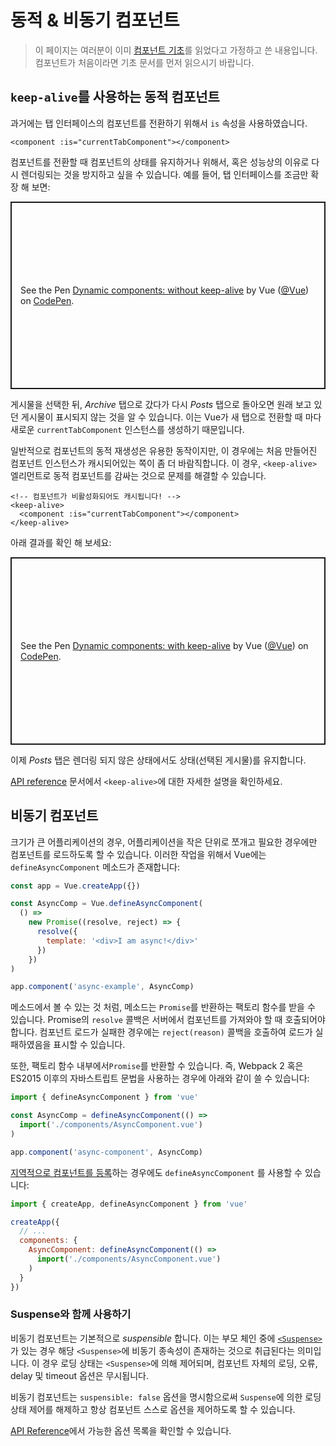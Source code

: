 # 동적 & 비동기 컴포넌트

> 이 페이지는 여러분이 이미 [컴포넌트 기초](component-basics.md)를 읽었다고 가정하고 쓴 내용입니다. 컴포넌트가 처음이라면 기초 문서를 먼저 읽으시기 바랍니다.

## `keep-alive`를 사용하는 동적 컴포넌트

과거에는 탭 인터페이스의 컴포넌트를 전환하기 위해서 `is` 속성을 사용하였습니다.

```vue-html
<component :is="currentTabComponent"></component>
```

컴포넌트를 전환할 때 컴포넌트의 상태를 유지하거나 위해서, 혹은 성능상의 이유로 다시 렌더링되는 것을 방지하고 싶을 수 있습니다. 예를 들어, 탭 인터페이스를 조금만 확장 해 보면:


<p class="codepen" data-height="300" data-theme-id="39028" data-default-tab="html,result" data-user="Vue" data-slug-hash="jOPjZOe" data-editable="true" style="height: 300px; box-sizing: border-box; display: flex; align-items: center; justify-content: center; border: 2px solid; margin: 1em 0; padding: 1em;" data-pen-title="Dynamic components: without keep-alive">   <span>See the Pen <a href="https://codepen.io/team/Vue/pen/jOPjZOe">   Dynamic components: without keep-alive</a> by Vue (<a href="https://codepen.io/Vue">@Vue</a>)   on <a href="https://codepen.io">CodePen</a>.</span> </p>

게시물을 선택한 뒤, *Archive*  탭으로 갔다가 다시 *Posts* 탭으로 돌아오면 원래 보고 있던 게시물이 표시되지 않는 것을 알 수 있습니다. 이는 Vue가 새 탭으로 전환할 때 마다 새로운 `currentTabComponent` 인스턴스를 생성하기 때문입니다.

일반적으로 컴포넌트의 동적 재생성은 유용한 동작이지만, 이 경우에는 처음 만들어진 컴포넌트 인스턴스가 캐시되어있는 쪽이 좀 더 바람직합니다. 이 경우, `<keep-alive>` 엘리먼트로 동적 컴포넌트를 감싸는 것으로 문제를 해결할 수 있습니다.

```vue-html
<!-- 컴포넌트가 비활성화되어도 캐시됩니다! -->
<keep-alive>
  <component :is="currentTabComponent"></component>
</keep-alive>
```

아래 결과를 확인 해 보세요:


<p class="codepen" data-height="300" data-theme-id="39028" data-default-tab="html,result" data-user="Vue" data-slug-hash="VwLJQvP" data-editable="true" style="height: 300px; box-sizing: border-box; display: flex; align-items: center; justify-content: center; border: 2px solid; margin: 1em 0; padding: 1em;" data-pen-title="Dynamic components: with keep-alive">   <span>See the Pen <a href="https://codepen.io/team/Vue/pen/VwLJQvP">   Dynamic components: with keep-alive</a> by Vue (<a href="https://codepen.io/Vue">@Vue</a>)   on <a href="https://codepen.io">CodePen</a>.</span> </p>

이제 *Posts* 탭은 렌더링 되지 않은 상태에서도 상태(선택된 게시물)를 유지합니다.

[API reference](../api/built-in-components.html#keep-alive) 문서에서 `<keep-alive>`에 대한 자세한 설명을 확인하세요.

## 비동기 컴포넌트

크기가 큰 어플리케이션의 경우, 어플리케이션을 작은 단위로 쪼개고 필요한 경우에만 컴포넌트를 로드하도록 할 수 있습니다. 이러한 작업을 위해서 Vue에는 `defineAsyncComponent` 메소드가 존재합니다:

```js
const app = Vue.createApp({})

const AsyncComp = Vue.defineAsyncComponent(
  () =>
    new Promise((resolve, reject) => {
      resolve({
        template: '<div>I am async!</div>'
      })
    })
)

app.component('async-example', AsyncComp)
```

메소드에서 볼 수 있는 것 처럼, 메소드는 `Promise`를 반환하는 팩토리 함수를 받을 수 있습니다. Promise의 `resolve` 콜백은 서버에서 컴포넌트를 가져와야 할 때 호출되어야 합니다. 컴포넌트 로드가 실패한 경우에는 `reject(reason)` 콜백을 호출하여 로드가 실패하였음을 표시할 수 있습니다.

또한, 팩토리 함수 내부에서`Promise`를 반환할 수 있습니다. 즉, Webpack 2 혹은 ES2015 이후의 자바스트립트 문법을 사용하는 경우에 아래와 같이 쓸 수 있습니다:

```js
import { defineAsyncComponent } from 'vue'

const AsyncComp = defineAsyncComponent(() =>
  import('./components/AsyncComponent.vue')
)

app.component('async-component', AsyncComp)
```

 [지역적으로 컴포넌트를 등록](component-registration.html#local-registration)하는 경우에도 `defineAsyncComponent` 를 사용할 수 있습니다:

```js
import { createApp, defineAsyncComponent } from 'vue'

createApp({
  // ...
  components: {
    AsyncComponent: defineAsyncComponent(() =>
      import('./components/AsyncComponent.vue')
    )
  }
})
```

### Suspense와 함께 사용하기

비동기 컴포넌트는 기본적으로 *suspensible* 합니다. 이는 부모 체인 중에 [`<Suspense>`](TODO)가 있는 경우 해당 `<Suspense>`에 비동기 종속성이 존재하는 것으로 취급된다는 의미입니다. 이 경우 로딩 상태는 `<Suspense>`에 의해 제어되며, 컴포넌트 자체의 로딩, 오류, delay 및 timeout 옵션은 무시됩니다.

비동기 컴포넌트는 `suspensible: false` 옵션을 명시함으로써 `Suspense`에 의한 로딩 상태 제어를 해제하고 항상 컴포넌트 스스로 옵션을 제어하도록 할 수 있습니다.

[API Reference](../api/global-api.html#arguments-4)에서 가능한 옵션 목록을 확인할 수 있습니다.
